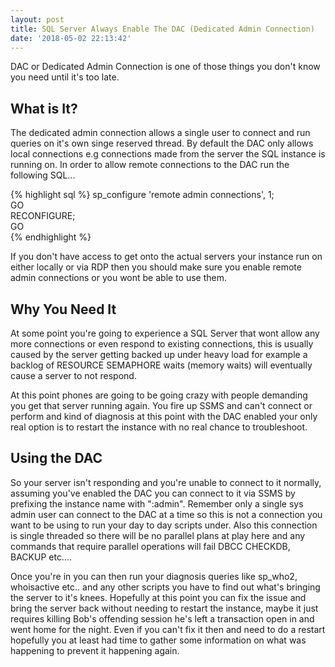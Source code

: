 ```yaml
---
layout: post
title: SQL Server Always Enable The DAC (Dedicated Admin Connection)
date: '2018-05-02 22:13:42'
---
```

DAC or Dedicated Admin Connection is one of those things you don't know you need until it's too late.

## What is It? ##
The dedicated admin connection allows a single user to connect and run queries on it's own singe reserved thread. By default the DAC only allows local connections e.g connections made from the server the SQL instance is running on. In order to allow remote connections to the DAC run the following SQL...

{% highlight sql %}
sp_configure 'remote admin connections', 1;  
GO  
RECONFIGURE;  
GO  
{% endhighlight %}

If you don't have access to get onto the actual servers your instance run on either locally or via RDP then you should make sure you enable remote admin connections or you wont be able to use them.

## Why You Need It ##
At some point you're going to experience a SQL Server that wont allow any more connections or even respond to existing connections, this is usually caused by the server getting backed up under heavy load for example a backlog of RESOURCE SEMAPHORE waits (memory waits) will eventually cause a server to not respond.

At this point phones are going to be going crazy with people demanding you get that server running again. You fire up SSMS and can't connect or perform and kind of diagnosis at this point with the DAC enabled your only real option is to restart the instance with no real chance to troubleshoot.

## Using the DAC ##
So your server isn't responding and you're unable to connect to it normally, assuming you've enabled the DAC you can connect to it via SSMS by prefixing the instance name with ":admin". Remember only a single sys admin user can connect to the DAC at a time so this is not a connection you want to be using to run your day to day scripts under. Also this connection is single threaded so there will be no parallel plans at play here and any commands that require parallel operations will fail DBCC CHECKDB, BACKUP etc....

Once you're in you can then run your diagnosis queries like sp_who2, whoisactive etc.. and any other scripts you have to find out what's bringing the server to it's knees. Hopefully at this point you can fix the issue and bring the server back without needing to restart the instance, maybe it just requires killing Bob's offending session he's left a transaction open in and went home for the night. Even if you can't fix it then and need to do a restart hopefully you at least had time to gather some information on what was happening to prevent it happening again.
